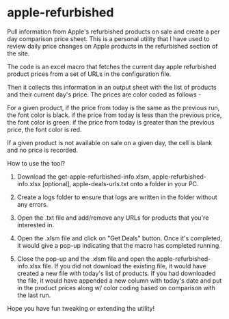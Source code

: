 # apple-refurbished
Pull information from Apple's refurbished products on sale and create a per day comparison price sheet.
This is a personal utility that I have used to review daily price changes on Apple products in the refurbished section of the site.


The code is an excel macro that fetches the current day apple refurbished product prices from a set of URLs in the configuration file.

Then it collects this information in an output sheet with the list of products and their current day's price.
The prices are color coded as follows - 

For a given product, 
 if the price from today is the same as the previous run, the font color is black.
 if the price from today is less than the previous price, the font color is green.
 if the price from today is greater than the previous price, the font color is red.

If a given product is not available on sale on a given day, the cell is blank and no price is recorded.


How to use the tool?

1. Download the get-apple-refurbished-info.xlsm, apple-refurbished-info.xlsx [optional], apple-deals-urls.txt onto a folder in your PC.

2. Create a logs folder to ensure that logs are written in the folder without any errors.

3. Open the .txt file and add/remove any URLs for products that you're interested in.

4. Open the .xlsm file and click on "Get Deals" button. Once it's completed, it would give a pop-up indicating that the macro has completed running.

5. Close the pop-up and the .xlsm file and open the apple-refurbished-info.xlsx file. If you did not download the existing file, it would have created a new file with today's list of products. If you had downloaded the file, it would have appended a new column with today's date and put in the product prices along w/ color coding based on comparison with the last run.

Hope you have fun tweaking or extending the utility!
